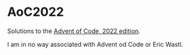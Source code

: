 # AoC2022
Solutions to the [Advent of Code, 2022 edition](https://adventofcode.com/2022).

I am in no way associated with Advent od Code or Eric Wastl.
